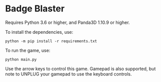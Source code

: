 Badge Blaster
=============

Requires Python 3.6 or higher, and Panda3D 1.10.9 or higher.

To install the dependencies, use:

```
python -m pip install -r requirements.txt
```

To run the game, use:
```
python main.py
```

Use the arrow keys to control this game.  Gamepad is also supported, but note to UNPLUG your gamepad to use the keyboard controls.

